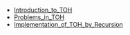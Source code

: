 * [Introduction_to_TOH](what_is_TOH.md)
* [Problems_in_TOH](problems_in_TOH.d)
* [Implementation_of_TOH_by_Recursion](Program_of_TOH.md)
